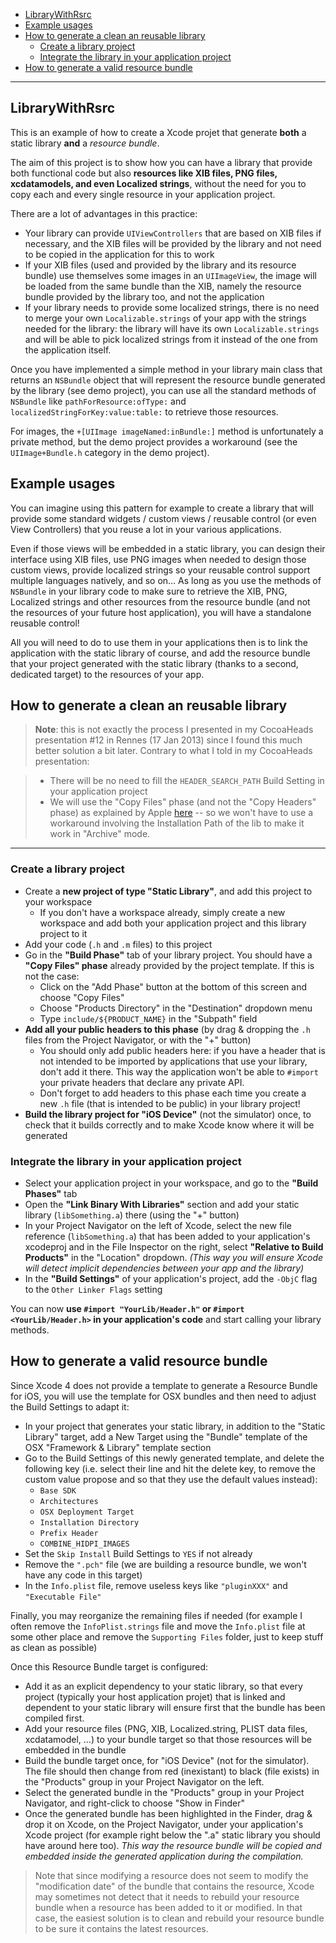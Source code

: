 * [LibraryWithRsrc](#librarywithrsrc)
* [Example usages](#example-usages)
* [How to generate a clean an reusable library](#how-to-generate-a-clean-an-reusable-library)
  * [Create a library project](#create-a-library-project)
  * [Integrate the library in your application project](#integrate-the-library-in-your-application-project)
* [How to generate a valid resource bundle](#how-to-generate-a-valid-resource-bundle)

---

## LibraryWithRsrc

This is an example of how to create a Xcode projet that generate **both** a static library **and** a _resource bundle_.

The aim of this project is to show how you can have a library that provide both functional code but also **resources like
XIB files, PNG files, xcdatamodels, and even Localized strings**, without the need for you to copy
each and every single resource in your application project.

There are a lot of advantages in this practice:

* Your library can provide `UIViewControllers` that are based on XIB files if necessary, and the XIB files will be provided by the library
  and not need to be copied in the application for this to work
* If your XIB files (used and provided by the library and its resource bundle) use themselves some images in an `UIImageView`,
  the image will be loaded from the same bundle than the XIB, namely the resource bundle provided by the library too, and not the application
* If your library needs to provide some localized strings, there is no need to merge your own `Localizable.strings` of your app
  with the strings needed for the library: the library will have its own `Localizable.strings` and will be able to pick localized strings
  from it instead of the one from the application itself.

Once you have implemented a simple method in your library main class that returns an `NSBundle` object that will represent the
resource bundle generated by the library (see demo project), you can use all the standard methods of `NSBundle` like
`pathForResource:ofType:` and `localizedStringForKey:value:table:` to retrieve those resources.

For images, the `+[UIImage imageNamed:inBundle:]` method is unfortunately a private method, but the demo project provides a workaround
(see the `UIImage+Bundle.h` category in the demo project).

## Example usages

You can imagine using this pattern for example to create a library that will provide some standard widgets / custom views / reusable control
(or even View Controllers) that you reuse a lot in your various applications.

Even if those views will be embedded in a static library, you can design their interface using XIB files,
use PNG images when needed to design those custom views, provide localized strings so your reusable control
support multiple languages natively, and so on…
As long as you use the methods of `NSBundle` in your library code to make sure to retrieve the XIB, PNG, Localized strings
and other resources from the resource bundle (and not the resources of your future host application), you will have a standalone reusable control!

All you will need to do to use them in your applications then is to link the application with the static library
of course, and add the resource bundle that your project generated with the static library (thanks to a second, dedicated target)
to the resources of your app.

## How to generate a clean an reusable library

> **Note**: this is not exactly the process I presented in my CocoaHeads presentation #12 in Rennes (17 Jan 2013) since I found this much better solution a bit later.
> Contrary to what I told in my CocoaHeads presentation:

> * There will be no need to fill the `HEADER_SEARCH_PATH` Build Setting in your application project
> * We will use the "Copy Files" phase (and not the "Copy Headers" phase) as explained by Apple
>   [here](http://developer.apple.com/library/ios/technotes/iOSStaticLibraries/iOSStaticLibraries.pdf) -- so we won't have to use a workaround involving the Installation Path of the lib to make it work in "Archive" mode.

---

### Create a library project

* Create a **new project of type "Static Library"**, and add this project to your workspace
	* If you don't have a workspace already, simply create a new workspace and add both your application project and this library project to it
* Add your code (`.h` and `.m` files) to this project
* Go in the **"Build Phase"** tab of your library project. You should have a **"Copy Files" phase** already provided by the project template. If this is not the case:
	* Click on the "Add Phase" button at the bottom of this screen and choose "Copy Files"
	* Choose "Products Directory" in the "Destination" dropdown menu
	* Type `include/${PRODUCT_NAME}` in the "Subpath" field
* **Add all your public headers to this phase** (by drag & dropping the `.h` files from the Project Navigator, or with the "+" button)
	* You should only add public headers here: if you have a header that is not intended to be imported by applications that
	  use your library, don't add it there. This way the application won't be able to `#import` your private headers that declare any private API.
	* Don't forget to add headers to this phase each time you create a new `.h` file (that is intended to be public) in your library project!
* **Build the library project for "iOS Device"** (not the simulator) once, to check that it builds correctly and to make Xcode know where it will be generated

### Integrate the library in your application project

* Select your application project in your workspace, and go to the **"Build Phases"** tab
* Open the **"Link Binary With Libraries"** section and add your static library (`libSomething.a`) there (using the "+" button)
* In your Project Navigator on the left of Xcode, select the new file reference (`libSomething.a`) that has been added to your application's xcodeproj
  and in the File Inspector on the right, select **"Relative to Build Products"** in the "Location" dropdown.
  _(This way you will ensure Xcode will detect implicit dependencies between your app and the library)_
* In the **"Build Settings"** of your application's project, add the `-ObjC` flag to the `Other Linker Flags` setting

You can now **use `#import "YourLib/Header.h"` or `#import <YourLib/Header.h>` in your application's code** and start calling your library methods.

## How to generate a valid resource bundle

Since Xcode 4 does not provide a template to generate a Resource Bundle for iOS, you will use the template for OSX bundles
and then need to adjust the Build Settings to adapt it:

* In your project that generates your static library, in addition to the "Static Library" target, add a New Target using the
"Bundle" template of the OSX "Framework & Library" template section
* Go to the Build Settings of this newly generated template, and delete the following key
  (i.e. select their line and hit the delete key, to remove the custom value propose and so that they use the default values instead):
  * `Base SDK`
  * `Architectures`
  * `OSX Deployment Target`
  * `Installation Directory`
  * `Prefix Header`
  * `COMBINE_HIDPI_IMAGES`
* Set the `Skip Install` Build Settings to `YES` if not already
* Remove the `".pch"` file (we are building a resource bundle, we won't have any code in this target)
* In the `Info.plist` file, remove useless keys like `"pluginXXX"` and `"Executable File"`

Finally, you may reorganize the remaining files if needed (for example I often remove the `InfoPlist.strings` file and
move the `Info.plist` file at some other place and remove the `Supporting Files` folder, just to keep stuff as clean as possible)

Once this Resource Bundle target is configured:

* Add it as an explicit dependency to your static library, so that every project (typically your host application projet) that is linked
and dependent to your static library will ensure first that the bundle has been compiled first.
* Add your resource files (PNG, XIB, Localized.string, PLIST data files, xcdatamodel, …) to your bundle target so that
  those resources will be embedded in the bundle
* Build the bundle target once, for "iOS Device" (not for the simulator). The file should then change from red (inexistant)
  to black (file exists) in the "Products" group in your Project Navigator on the left.
* Select the generated bundle in the "Products" group in your Project Navigator, and right-click to choose "Show in Finder"
* Once the generated bundle has been highlighted in the Finder, drag & drop it on Xcode, on the Project Navigator,
  under your application's Xcode project (for example right below the ".a" static library you should have around here too).
  _This way the resource bundle will be copied and embedded inside the generated application during the compilation._

> Note that since modifying a resource does not seem to modify the "modification date" of the bundle that contains the resource,
Xcode may sometimes not detect that it needs to rebuild your resource bundle when a resource has been added to it or modified.
In that case, the easiest solution is to clean and rebuild your resource bundle to be sure it contains the latest resources.
